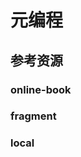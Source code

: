 # 元编程

<!--ts-->


<!-- Created by https://github.com/ekalinin/github-markdown-toc -->
<!-- Added by: kuanhsiaokuo, at: Sun Jul 10 18:30:20 CST 2022 -->

<!--te-->

## 参考资源

### online-book

### fragment

### local